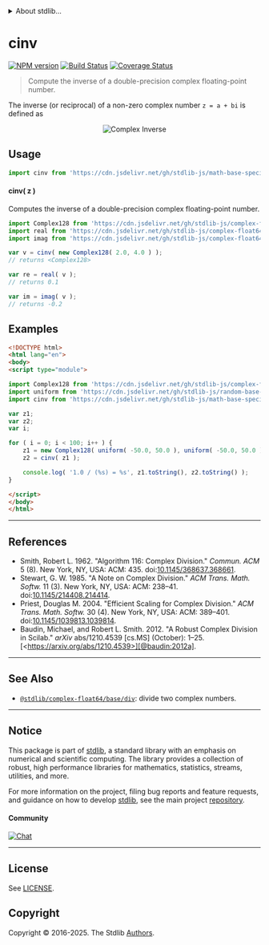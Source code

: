<!--

@license Apache-2.0

Copyright (c) 2018 The Stdlib Authors.

Licensed under the Apache License, Version 2.0 (the "License");
you may not use this file except in compliance with the License.
You may obtain a copy of the License at

   http://www.apache.org/licenses/LICENSE-2.0

Unless required by applicable law or agreed to in writing, software
distributed under the License is distributed on an "AS IS" BASIS,
WITHOUT WARRANTIES OR CONDITIONS OF ANY KIND, either express or implied.
See the License for the specific language governing permissions and
limitations under the License.

-->


<details>
  <summary>
    About stdlib...
  </summary>
  <p>We believe in a future in which the web is a preferred environment for numerical computation. To help realize this future, we've built stdlib. stdlib is a standard library, with an emphasis on numerical and scientific computation, written in JavaScript (and C) for execution in browsers and in Node.js.</p>
  <p>The library is fully decomposable, being architected in such a way that you can swap out and mix and match APIs and functionality to cater to your exact preferences and use cases.</p>
  <p>When you use stdlib, you can be absolutely certain that you are using the most thorough, rigorous, well-written, studied, documented, tested, measured, and high-quality code out there.</p>
  <p>To join us in bringing numerical computing to the web, get started by checking us out on <a href="https://github.com/stdlib-js/stdlib">GitHub</a>, and please consider <a href="https://opencollective.com/stdlib">financially supporting stdlib</a>. We greatly appreciate your continued support!</p>
</details>

# cinv

[![NPM version][npm-image]][npm-url] [![Build Status][test-image]][test-url] [![Coverage Status][coverage-image]][coverage-url] <!-- [![dependencies][dependencies-image]][dependencies-url] -->

> Compute the inverse of a double-precision complex floating-point number.

<section class="intro">

The inverse (or reciprocal) of a non-zero complex number `z = a + bi` is defined as

<!-- <equation class="equation" label="eq:complex_inverse" align="center" raw="{\frac {1}{z}}=\frac{\bar{z}}{z{\bar{z}}} = \frac{a}{a^{2}+b^{2}} - \frac{b}{a^2+b^2}i." alt="Complex Inverse" > -->

<div class="equation" align="center" data-raw-text="{\frac {1}{z}}=\frac{\bar{z}}{z{\bar{z}}} = \frac{a}{a^{2}+b^{2}} - \frac{b}{a^2+b^2}i." data-equation="eq:complex_inverse">
    <img src="https://cdn.jsdelivr.net/gh/stdlib-js/stdlib@026bc0ee34051ddb44f3222f620bc7a300b9799e/lib/node_modules/@stdlib/math/base/special/cinv/docs/img/equation_complex_inverse.svg" alt="Complex Inverse">
    <br>
</div>

<!-- </equation> -->

</section>

<!-- /.intro -->



<section class="usage">

## Usage

```javascript
import cinv from 'https://cdn.jsdelivr.net/gh/stdlib-js/math-base-special-cinv@esm/index.mjs';
```

#### cinv( z )

Computes the inverse of a double-precision complex floating-point number.

```javascript
import Complex128 from 'https://cdn.jsdelivr.net/gh/stdlib-js/complex-float64-ctor@esm/index.mjs';
import real from 'https://cdn.jsdelivr.net/gh/stdlib-js/complex-float64-real@esm/index.mjs';
import imag from 'https://cdn.jsdelivr.net/gh/stdlib-js/complex-float64-imag@esm/index.mjs';

var v = cinv( new Complex128( 2.0, 4.0 ) );
// returns <Complex128>

var re = real( v );
// returns 0.1

var im = imag( v );
// returns -0.2
```

</section>

<!-- /.usage -->

<section class="examples">

## Examples

<!-- eslint no-undef: "error" -->

```html
<!DOCTYPE html>
<html lang="en">
<body>
<script type="module">

import Complex128 from 'https://cdn.jsdelivr.net/gh/stdlib-js/complex-float64-ctor@esm/index.mjs';
import uniform from 'https://cdn.jsdelivr.net/gh/stdlib-js/random-base-uniform@esm/index.mjs';
import cinv from 'https://cdn.jsdelivr.net/gh/stdlib-js/math-base-special-cinv@esm/index.mjs';

var z1;
var z2;
var i;

for ( i = 0; i < 100; i++ ) {
    z1 = new Complex128( uniform( -50.0, 50.0 ), uniform( -50.0, 50.0 ) );
    z2 = cinv( z1 );

    console.log( '1.0 / (%s) = %s', z1.toString(), z2.toString() );
}

</script>
</body>
</html>
```

</section>

<!-- /.examples -->

<!-- C interface documentation. -->



* * *

<section class="references">

## References

-   Smith, Robert L. 1962. "Algorithm 116: Complex Division." _Commun. ACM_ 5 (8). New York, NY, USA: ACM: 435. doi:[10.1145/368637.368661][@smith:1962a].
-   Stewart, G. W. 1985. "A Note on Complex Division." _ACM Trans. Math. Softw._ 11 (3). New York, NY, USA: ACM: 238–41. doi:[10.1145/214408.214414][@stewart:1985a].
-   Priest, Douglas M. 2004. "Efficient Scaling for Complex Division." _ACM Trans. Math. Softw._ 30 (4). New York, NY, USA: ACM: 389–401. doi:[10.1145/1039813.1039814][@priest:2004a].
-   Baudin, Michael, and Robert L. Smith. 2012. "A Robust Complex Division in Scilab." _arXiv_ abs/1210.4539 \[cs.MS] (October): 1–25. [&lt;https://arxiv.org/abs/1210.4539>][@baudin:2012a].

</section>

<!-- /.references -->

<!-- Section for related `stdlib` packages. Do not manually edit this section, as it is automatically populated. -->

<section class="related">

* * *

## See Also

-   <span class="package-name">[`@stdlib/complex-float64/base/div`][@stdlib/complex/float64/base/div]</span><span class="delimiter">: </span><span class="description">divide two complex numbers.</span>

</section>

<!-- /.related -->

<!-- Section for all links. Make sure to keep an empty line after the `section` element and another before the `/section` close. -->


<section class="main-repo" >

* * *

## Notice

This package is part of [stdlib][stdlib], a standard library with an emphasis on numerical and scientific computing. The library provides a collection of robust, high performance libraries for mathematics, statistics, streams, utilities, and more.

For more information on the project, filing bug reports and feature requests, and guidance on how to develop [stdlib][stdlib], see the main project [repository][stdlib].

#### Community

[![Chat][chat-image]][chat-url]

---

## License

See [LICENSE][stdlib-license].


## Copyright

Copyright &copy; 2016-2025. The Stdlib [Authors][stdlib-authors].

</section>

<!-- /.stdlib -->

<!-- Section for all links. Make sure to keep an empty line after the `section` element and another before the `/section` close. -->

<section class="links">

[npm-image]: http://img.shields.io/npm/v/@stdlib/math-base-special-cinv.svg
[npm-url]: https://npmjs.org/package/@stdlib/math-base-special-cinv

[test-image]: https://github.com/stdlib-js/math-base-special-cinv/actions/workflows/test.yml/badge.svg?branch=main
[test-url]: https://github.com/stdlib-js/math-base-special-cinv/actions/workflows/test.yml?query=branch:main

[coverage-image]: https://img.shields.io/codecov/c/github/stdlib-js/math-base-special-cinv/main.svg
[coverage-url]: https://codecov.io/github/stdlib-js/math-base-special-cinv?branch=main

<!--

[dependencies-image]: https://img.shields.io/david/stdlib-js/math-base-special-cinv.svg
[dependencies-url]: https://david-dm.org/stdlib-js/math-base-special-cinv/main

-->

[chat-image]: https://img.shields.io/gitter/room/stdlib-js/stdlib.svg
[chat-url]: https://app.gitter.im/#/room/#stdlib-js_stdlib:gitter.im

[stdlib]: https://github.com/stdlib-js/stdlib

[stdlib-authors]: https://github.com/stdlib-js/stdlib/graphs/contributors

[umd]: https://github.com/umdjs/umd
[es-module]: https://developer.mozilla.org/en-US/docs/Web/JavaScript/Guide/Modules

[deno-url]: https://github.com/stdlib-js/math-base-special-cinv/tree/deno
[deno-readme]: https://github.com/stdlib-js/math-base-special-cinv/blob/deno/README.md
[umd-url]: https://github.com/stdlib-js/math-base-special-cinv/tree/umd
[umd-readme]: https://github.com/stdlib-js/math-base-special-cinv/blob/umd/README.md
[esm-url]: https://github.com/stdlib-js/math-base-special-cinv/tree/esm
[esm-readme]: https://github.com/stdlib-js/math-base-special-cinv/blob/esm/README.md
[branches-url]: https://github.com/stdlib-js/math-base-special-cinv/blob/main/branches.md

[stdlib-license]: https://raw.githubusercontent.com/stdlib-js/math-base-special-cinv/main/LICENSE

[@smith:1962a]: https://doi.org/10.1145/368637.368661

[@stewart:1985a]: https://doi.org/10.1145/214408.214414

[@priest:2004a]: https://doi.org/10.1145/1039813.1039814

[@baudin:2012a]: https://arxiv.org/abs/1210.4539

<!-- <related-links> -->

[@stdlib/complex/float64/base/div]: https://github.com/stdlib-js/complex-float64-base-div/tree/esm

<!-- </related-links> -->

</section>

<!-- /.links -->
